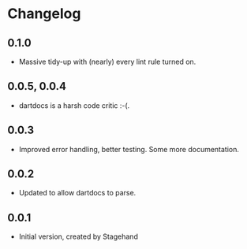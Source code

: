# Changelog

## 0.1.0

- Massive tidy-up with (nearly) every lint rule turned on.

## 0.0.5, 0.0.4

- dartdocs is a harsh code critic :-(.

## 0.0.3

- Improved error handling, better testing. Some more documentation.

## 0.0.2

- Updated to allow dartdocs to parse.

## 0.0.1

- Initial version, created by Stagehand

